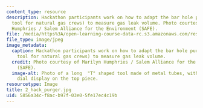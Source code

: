 ```yaml
---
content_type: resource
description: Hackathon participants work on how to adapt the bar hole purger (a familiar
  tool for natural gas crews) to measure gas leak volume. Photo courtesy of Marilyn
  Humphries / Salem Alliance for the Environment (SAFE).
file: /media/https%3A/open-learning-course-data-rc.s3.amazonaws.com/res-env-001-climate-action-hands-on-harnessing-science-with-communities-to-cut-carbon-january-iap-2017/5856a34cf8acb97f03e05fe17ec4c19b_2_hack_purger.jpg
file_type: image/jpeg
image_metadata:
  caption: Hackathon participants work on how to adapt the bar hole purger (a familiar
    tool for natural gas crews) to measure gas leak volume.
  credit: Photo courtesy of Marilyn Humphries / Salem Alliance for the Environment
    (SAFE).
  image-alt: Photo of a long  "T" shaped tool made of metal tubes, with a round analog
    dial display on the top piece.
resourcetype: Image
title: 2_hack_purger.jpg
uid: 5856a34c-f8ac-b97f-03e0-5fe17ec4c19b
---
```

